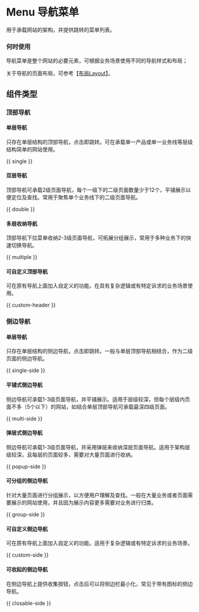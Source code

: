 # Menu 导航菜单

用于承载网站的架构，并提供跳转的菜单列表。

### 何时使用

导航菜单是整个网站的必要元素，可根据业务场景使用不同的导航样式和布局；

关于导航的页面布局，可参考【[布局Layout](./layout)】。

## 组件类型

### 顶部导航

#### 单层导航

只存在单层结构的顶部导航，点击即跳转。可在承载单一产品或单一业务线等层级结构简单的网站使用。

{{ single }}

#### 双层导航

顶部导航可承载2级页面导航，每个一级下的二级页面数量少于12个，平铺展示以便定位及查找。常用于聚焦单个业务线下的二级页面导航。

{{ double }}

#### 多层收纳导航

顶部导航下拉菜单收纳2-3级页面导航，可拓展分组展示，常用于多种业务下的快速切换导航。

{{ multiple }}

#### 可自定义顶部导航

可在原有导航上面加入自定义的功能。在具有复杂逻辑或有特定诉求的业务场景使用。

{{ custom-header }}

### 侧边导航

#### 单层导航

只存在单层结构的侧边导航，点击即跳转。一般与单层顶部导航相结合，作为二级页面的侧边导航。

{{ single-side }}

#### 平铺式侧边导航

侧边导航可承载1-3级页面导航，并平铺展示。适用于层级较深，但每个层级内页面不多（5个以下）的网站，如结合单层顶部导航可承载最深四级页面。

{{ multi-side }}

#### 弹层式侧边导航

侧边导航可承载1-3级页面导航，并采用弹层来收纳深层页面导航。适用于架构层级较深，且每层的页面较多，需要对大量页面进行收纳。

{{ popup-side }}

#### 可分组的侧边导航

针对大量页面进行分组展示，以方便用户理解及查找。一般在大量业务或者页面需要展示的网站使用，并且因为展示内容更多需要对业务进行归类。

{{ group-side }}

#### 可自定义侧边导航

可在原有导航上面加入自定义的功能。适用于复杂逻辑或有特定诉求的业务场景。

{{ custom-side }}

#### 可收起的侧边导航
在侧边导航上提供收集按钮，点击后可以将侧边栏最小化，常见于带有图标的侧边导航。

{{ closable-side }}
